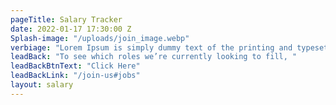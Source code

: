 ```yaml
---
pageTitle: Salary Tracker
date: 2022-01-17 17:30:00 Z
Splash-image: "/uploads/join_image.webp"
verbiage: "Lorem Ipsum is simply dummy text of the printing and typesetting industry. Lorem Ipsum has been the industry's standard dummy text ever since the 1500s, when an unknown printer took a galley of type and scrambled it to make a type specimen book. It has survived not only five centuries, but also the leap into electronic typesetting, remaining essentially unchanged. It was popularised in the 1960s with the release of Letraset sheets containing Lorem Ipsum passages, and more recently with desktop publishing software like Aldus PageMaker including versions of Lorem Ipsum."
leadBack: "To see which roles we’re currently looking to fill, "
leadBackBtnText: "Click Here"
leadBackLink: "/join-us#jobs"
layout: salary
---
```


